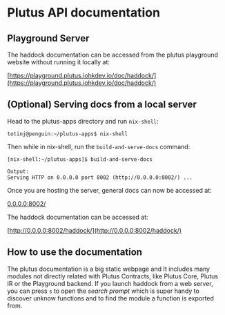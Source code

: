# Plutus API documentation

## Playground Server

The haddock documentation can be accessed from the plutus playground website without running it locally at:

[https://playground.plutus.iohkdev.io/doc/haddock/](https://playground.plutus.iohkdev.io/doc/haddock/)


## (Optional) Serving docs from a local server

Head to the plutus-apps directory and run ```nix-shell```:

```
totinj@penguin:~/plutus-apps$ nix-shell
```

Then while in nix-shell, run the  ```build-and-serve-docs``` command:

```
[nix-shell:~/plutus-apps]$ build-and-serve-docs

Output:
Serving HTTP on 0.0.0.0 port 8002 (http://0.0.0.0:8002/) ...
```
Once you are hosting the server, general docs can now be accessed at:

[0.0.0.0:8002/](0.0.0.0:8002/)

The haddock documentation can be accessed at:

[http://0.0.0.0:8002/haddock/](http://0.0.0.0:8002/haddock/)


## How to use the documentation

The plutus documentation is a big static webpage and It includes many modules not directly related with Plutus Contracts, like Plutus Core, Plutus IR or the Playground backend. If you launch haddock from a web server, you can press `s` to open the _search prompt_ which is super handy to discover unknow functions and to find the module a function is exported from.
